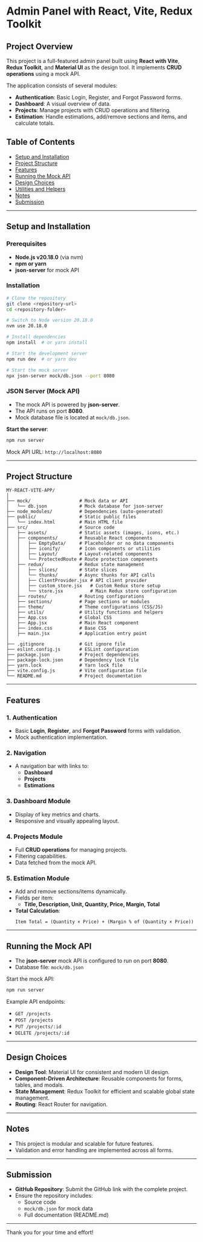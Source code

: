 # Admin Panel with React, Vite, Redux Toolkit

## Project Overview

This project is a full-featured admin panel built using **React with Vite**, **Redux Toolkit**, and **Material UI** as the design tool. It implements **CRUD operations** using a mock API.

The application consists of several modules:

- **Authentication**: Basic Login, Register, and Forgot Password forms.
- **Dashboard**: A visual overview of data.
- **Projects**: Manage projects with CRUD operations and filtering.
- **Estimation**: Handle estimations, add/remove sections and items, and calculate totals.

## Table of Contents

- [Setup and Installation](#setup-and-installation)
- [Project Structure](#project-structure)
- [Features](#features)
- [Running the Mock API](#running-the-mock-api)
- [Design Choices](#design-choices)
- [Utilities and Helpers](#utilities-and-helpers)
- [Notes](#notes)
- [Submission](#submission)

---

## Setup and Installation

### Prerequisites

- **Node.js v20.18.0** (via nvm)
- **npm or yarn**
- **json-server** for mock API

### Installation

```bash
# Clone the repository
git clone <repository-url>
cd <repository-folder>

# Switch to Node version 20.18.0
nvm use 20.18.0

# Install dependencies
npm install  # or yarn install

# Start the development server
npm run dev  # or yarn dev

# Start the mock server
npx json-server mock/db.json --port 8080
```

### JSON Server (Mock API)

- The mock API is powered by **json-server**.
- The API runs on port **8080**.
- Mock database file is located at `mock/db.json`.

**Start the server**:

```bash
npm run server
```

Mock API URL: `http://localhost:8080`

---

## Project Structure

```
MY-REACT-VITE-APP/
│
├── mock/                  # Mock data or API
│   └── db.json            # Mock database for json-server
├── node_modules/          # Dependencies (auto-generated)
├── public/                # Static public files
│   └── index.html         # Main HTML file
├── src/                   # Source code
│   ├── assets/            # Static assets (images, icons, etc.)
│   ├── components/        # Reusable React components
│   │   ├── EmptyData/     # Placeholder or no data components
│   │   ├── iconify/       # Icon components or utilities
│   │   ├── Layout/        # Layout-related components
│   │   └── ProtectedRoute # Route protection components
│   ├── redux/             # Redux state management
│   │   ├── slices/        # State slices
│   │   └── thunks/        # Async thunks for API calls
│   │   ├── ClientProvider.jsx # API client provider
│   │   ├── custom_store.jsx   # Custom Redux store setup
│   │   └── store.jsx          # Main Redux store configuration
│   ├── routes/            # Routing configurations
│   ├── sections/          # Page sections or modules
│   ├── theme/             # Theme configurations (CSS/JS)
│   ├── utils/             # Utility functions and helpers
│   ├── App.css            # Global CSS
│   ├── App.jsx            # Main React component
│   ├── index.css          # Base CSS
│   ├── main.jsx           # Application entry point
│
├── .gitignore             # Git ignore file
├── eslint.config.js       # ESLint configuration
├── package.json           # Project dependencies
├── package-lock.json      # Dependency lock file
├── yarn.lock              # Yarn lock file
├── vite.config.js         # Vite configuration file
└── README.md              # Project documentation
```

---

## Features

### 1. Authentication

- Basic **Login**, **Register**, and **Forgot Password** forms with validation.
- Mock authentication implementation.

### 2. Navigation

- A navigation bar with links to:
  - **Dashboard**
  - **Projects**
  - **Estimations**

### 3. Dashboard Module

- Display of key metrics and charts.
- Responsive and visually appealing layout.

### 4. Projects Module

- Full **CRUD operations** for managing projects.
- Filtering capabilities.
- Data fetched from the mock API.

### 5. Estimation Module

- Add and remove sections/items dynamically.
- Fields per item:
  - **Title, Description, Unit, Quantity, Price, Margin, Total**
- **Total Calculation**:
  ```
  Item Total = (Quantity × Price) + (Margin % of (Quantity × Price))
  ```

---

## Running the Mock API

- The **json-server** mock API is configured to run on port **8080**.
- Database file: `mock/db.json`

Start the mock API:

```bash
npm run server
```

Example API endpoints:

- `GET /projects`
- `POST /projects`
- `PUT /projects/:id`
- `DELETE /projects/:id`

---

## Design Choices

- **Design Tool**: Material UI for consistent and modern UI design.
- **Component-Driven Architecture**: Reusable components for forms, tables, and modals.
- **State Management**: Redux Toolkit for efficient and scalable global state management.
- **Routing**: React Router for navigation.

---

## Notes

- This project is modular and scalable for future features.
- Validation and error handling are implemented across all forms.

---

## Submission

- **GitHub Repository**: Submit the GitHub link with the complete project.
- Ensure the repository includes:
  - Source code
  - `mock/db.json` for mock data
  - Full documentation (README.md)

---

Thank you for your time and effort!
